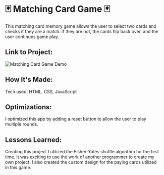 # 🃏 Matching Card Game 🃏

This matching card memory game allows the user to select two cards and checks if they are a match. If they are not, the cards flip back over, and the user continues game play.

## Link to Project: 

![Matching Card Game Demo](url)


## How It's Made:
Tech used: HTML, CSS, JavaScript

## Optimizations:
I optimized this app by adding a reset button to allow the user to play multiple rounds.


## Lessons Learned:
Creating this project I utilized the Fisher-Yates shuffle algorithm for the first time. It was exciting to use the work of another programmer to create my own project. I also created the custom design for the paying cards utilized in this game.